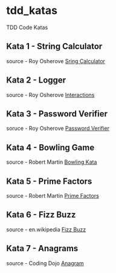 # tdd_katas
TDD Code Katas

## Kata 1 - String Calculator
source - Roy Osherove [Sring Calculator](https://osherove.com/tdd-kata-1/)

## Kata 2 - Logger
source - Roy Osherove [Interactions](https://osherove.com/tdd-kata-2/)
  
## Kata 3 - Password Verifier
soruce - Roy Osherove [Password Verifier](https://osherove.com/tdd-kata-3/)
  
## Kata 4 - Bowling Game
source - Robert Martin [Bowling Kata](http://butunclebob.com/ArticleS.UncleBob.TheBowlingGameKata)

## Kata 5 - Prime Factors
source - Robert Martin [Prime Factors](http://butunclebob.com/ArticleS.UncleBob.ThePrimeFactorsKata)

## Kata 6 - Fizz Buzz
source - en.wikipedia [Fizz Buzz](https://en.wikipedia.org/wiki/Fizz_buzz)

## Kata 7 - Anagrams
source - Coding Dojo [Anagram](http://codekata.com/kata/kata06-anagrams/)